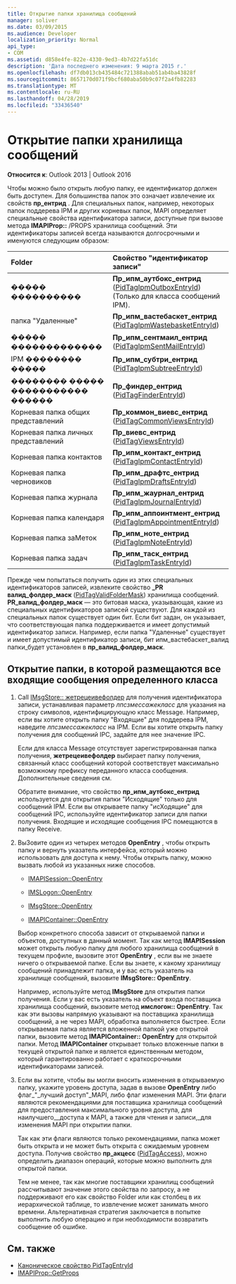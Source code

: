 ```yaml
---
title: Открытие папки хранилища сообщений
manager: soliver
ms.date: 03/09/2015
ms.audience: Developer
localization_priority: Normal
api_type:
- COM
ms.assetid: d858e4fe-822e-4330-9ed3-4b7d22fa51dc
description: 'Дата последнего изменения: 9 марта 2015 г.'
ms.openlocfilehash: df7db013cb435484c721388abab51ab4ba43828f
ms.sourcegitcommit: 8657170d071f9bcf680aba50b9c07f2a4fb82283
ms.translationtype: MT
ms.contentlocale: ru-RU
ms.lasthandoff: 04/28/2019
ms.locfileid: "33436540"
---
```

# <a name="opening-a-message-store-folder"></a>Открытие папки хранилища сообщений

**Относится к**: Outlook 2013 | Outlook 2016 
  
Чтобы можно было открыть любую папку, ее идентификатор должен быть доступен. Для большинства папок это означает извлечение их свойств **пр_ентрид** . Для специальных папок, например, некоторых папок поддерева IPM и других корневых папок, MAPI определяет специальные свойства идентификатора записи, доступные при вызове метода **IMAPIProp::** /PROPS хранилища сообщений. Эти идентификаторы записей всегда называются долгосрочными и именуются следующим образом: 
  
|**Folder**|**Свойство "идентификатор записи"**|
|:-----|:-----|
|����� ����������  <br/> |**Пр_ипм_аутбокс_ентрид** ([PidTagIpmOutboxEntryId](pidtagipmoutboxentryid-canonical-property.md)) (Только для класса сообщений IPM).  <br/> |
|папка "Удаленные"  <br/> |**Пр_ипм_вастебаскет_ентрид** ([PidTagIpmWastebasketEntryId](pidtagipmwastebasketentryid-canonical-property.md))  <br/> |
|����� �������������  <br/> |**Пр_ипм_сентмаил_ентрид** ([PidTagIpmSentMailEntryId](pidtagipmsentmailentryid-canonical-property.md))  <br/> |
|IPM �������� �����  <br/> |**Пр_ипм_субтри_ентрид** ([PidTagIpmSubtreeEntryId](pidtagipmsubtreeentryid-canonical-property.md))  <br/> |
|�������� ����� ����������� ������  <br/> |**Пр_финдер_ентрид** ([PidTagFinderEntryId](pidtagfinderentryid-canonical-property.md))  <br/> |
|Корневая папка общих представлений  <br/> |**Пр_коммон_виевс_ентрид** ([PidTagCommonViewsEntryId](pidtagcommonviewsentryid-canonical-property.md))  <br/> |
|Корневая папка личных представлений  <br/> |**Пр_виевс_ентрид** ([PidTagViewsEntryId](pidtagviewsentryid-canonical-property.md))  <br/> |
|Корневая папка контактов  <br/> |**Пр_ипм_контакт_ентрид** ([PidTagIpmContactEntryId](pidtagipmcontactentryid-canonical-property.md))  <br/> |
|Корневая папка черновиков  <br/> |**Пр_ипм_драфтс_ентрид** ([PidTagIpmDraftsEntryId](pidtagipmdraftsentryid-canonical-property.md))  <br/> |
|Корневая папка журнала  <br/> |**Пр_ипм_жаурнал_ентрид** ([PidTagIpmJournalEntryId](pidtagipmjournalentryid-canonical-property.md))  <br/> |
|Корневая папка календаря  <br/> |**Пр_ипм_аппоинтмент_ентрид** ([PidTagIpmAppointmentEntryId](pidtagipmappointmententryid-canonical-property.md))  <br/> |
|Корневая папка заМеток  <br/> |**Пр_ипм_ноте_ентрид** ([PidTagIpmNoteEntryId](pidtagipmnoteentryid-canonical-property.md))  <br/> |
|Корневая папка задач  <br/> |**Пр_ипм_таск_ентрид** ([PidTagIpmTaskEntryId](pidtagipmtaskentryid-canonical-property.md))  <br/> |
   
Прежде чем попытаться получить один из этих специальных идентификаторов записей, извлеките свойство **\_PR валид_фолдер_маск** ([PidTagValidFolderMask](pidtagvalidfoldermask-canonical-property.md)) хранилища сообщений. **PR\_валид_фолдер_маск** — это битовая маска, указывающая, какие из специальных идентификаторов записей существуют. Для каждой из специальных папок существует один бит. Если бит задан, он указывает, что соответствующая папка поддерживается и имеет допустимый идентификатор записи. Например, если папка "Удаленные" существует и имеет допустимый идентификатор записи, бит ипм_вастебаскет_валид папки\_будет установлен в **пр_валид_фолдер_маск**. 
  
## <a name="open-the-folder-where-all-incoming-messages-of-a-particular-class-are-placed"></a>Открытие папки, в которой размещаются все входящие сообщения определенного класса
  
1. Call [IMsgStore:: жетрецеивефолдер](imsgstore-getreceivefolder.md) для получения идентификатора записи, устанавливая параметр _лпсзмессажекласс_ для указания на строку символов, идентифицирующую класс Message. Например, если вы хотите открыть папку "Входящие" для поддерева IPM, наведите _лпсзмессажекласс_ на IPM. Если вы хотите открыть папку получения для сообщений IPC, задайте для нее значение IPC. 

   Если для класса Message отсутствует зарегистрированная папка получения, **жетрецеивефолдер** выбирает папку получения, связанный класс сообщений которой соответствует максимально возможному префиксу переданного класса сообщения. Дополнительные сведения см. [](mapi-receive-folders.md) 
   
   Обратите внимание, что свойство **пр_ипм_аутбокс_ентрид** используется для открытия папки "Исходящие" только для сообщений IPM. Если вы открываете папку "исХодящие" для сообщений IPC, используйте идентификатор записи для папки получения. Входящие и исходящие сообщения IPC помещаются в папку Receive. 
    
2. ВыЗовите один из четырех методов **OpenEntry** , чтобы открыть папку и вернуть указатель интерфейса, который можно использовать для доступа к нему. Чтобы открыть папку, можно вызвать любой из указанных ниже способов. 
    
   - [IMAPISession::OpenEntry](imapisession-openentry.md)
    
   - [IMSLogon::OpenEntry](imslogon-openentry.md)
    
   - [IMsgStore::OpenEntry](imsgstore-openentry.md)
    
   - [IMAPIContainer::OpenEntry](imapicontainer-openentry.md)
    
   Выбор конкретного способа зависит от открываемой папки и объектов, доступных в данный момент. Так как метод **IMAPISession** может открыть любую папку для любого хранилища сообщений в текущем профиле, вызовите этот **OpenEntry** , если вы не знаете ничего о открываемой папке. Если вы знаете, к какому хранилищу сообщений принадлежит папка, и у вас есть указатель на хранилище сообщений, вызовите **IMsgStore:: OpenEntry**. 
    
   Например, используйте метод **IMsgStore** для открытия папки получения. Если у вас есть указатель на объект входа поставщика хранилища сообщений, вызовите метод **имслогон:: OpenEntry**. Так как эти вызовы напрямую указывают на поставщика хранилища сообщений, а не через MAPI, обработка выполняется быстрее. Если открываемая папка является вложенной папкой уже открытой папки, вызовите метод **IMAPIContainer:: OpenEntry** для открытой папки. Метод **IMAPIContainer** открывает только вложенные папки в текущей открытой папке и является единственным методом, который гарантированно работает с краткосрочными идентификаторами записей. 
    
3. Если вы хотите, чтобы вы могли вносить изменения в открываемую папку, укажите уровень доступа, задав в вызове **OpenEntry** либо флаг\_"\_лучший доступ"\_MAPI, либо флаг изменения MAPI. Эти флаги являются рекомендациями для поставщика хранилища сообщений для предоставления максимального уровня доступа, для наилучшего\_\_доступа к MAPI, а также для чтения и записи,\_для изменения MAPI при открытии папки. 

   Так как эти флаги являются только рекомендациями, папка может быть открыта и не может быть открыта с ожидаемым уровнем доступа. Получив свойство **пр_акцесс** ([PidTagAccess](pidtagaccess-canonical-property.md)), можно определить диапазон операций, которые можно выполнить для открытой папки. 
    
   Тем не менее, так как многие поставщики хранилищ сообщений рассчитывают значение этого свойства по запросу, а не поддерживают его как свойство Folder или как столбец в их иерархической таблице, то извлечение может занимать много времени. Альтернативная стратегия заключается в попытке выполнить любую операцию и при необходимости возвратить сообщение об ошибке.
    
## <a name="see-also"></a>См. также

- [Каноническое свойство PidTagEntryId](pidtagentryid-canonical-property.md) 
- [IMAPIProp::GetProps](imapiprop-getprops.md)


